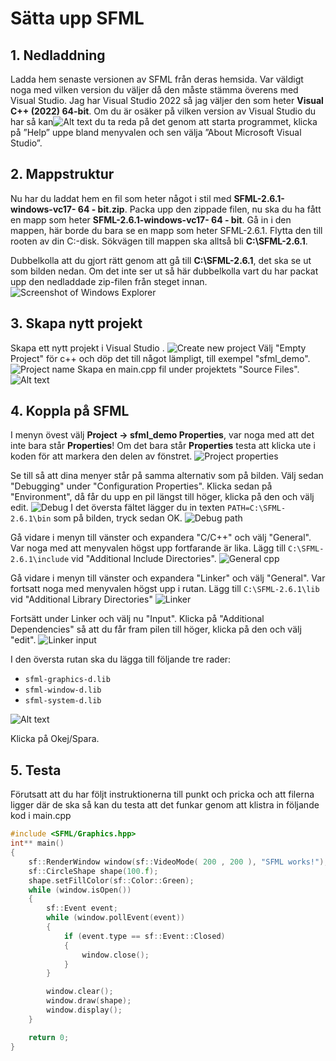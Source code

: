 

# Sätta upp SFML

## 1. Nedladdning

Ladda hem senaste versionen av SFML från deras hemsida. Var väldigt noga med vilken version du väljer då den måste stämma överens med Visual Studio. Jag har Visual Studio 2022 så jag väljer den som heter **Visual C++ (2022) 64-bit**.
Om du är osäker på vilken version av Visual Studio du har så kan![Alt text](image.png) du ta reda på det genom att starta programmet, klicka på ”Help” uppe bland menyvalen och sen välja ”About Microsoft Visual Studio”.

## 2. Mappstruktur

Nu har du laddat hem en fil som heter något i stil med **SFML-2.6.1-windows-vc17- 64 - bit.zip**. Packa upp den zippade filen, nu ska du ha fått en mapp som heter **SFML-2.6.1-windows-vc17- 64 - bit**. 
Gå in i den mappen, här borde du bara se en mapp som heter SFML-2.6.1. Flytta den till rooten av din C:-disk. Sökvägen till mappen ska alltså bli **C:\SFML-2.6.1**.

Dubbelkolla att du gjort rätt genom att gå till **C:\SFML-2.6.1**, det ska se ut som bilden nedan. Om det inte ser ut så här dubbelkolla vart du har packat upp den nedladdade zip-filen från steget
innan.
![Screenshot of Windows Explorer](./img/explorer.png)

## 3. Skapa nytt projekt
Skapa ett nytt projekt i Visual Studio .
![Create new project](./img/new-project.png)
Välj "Empty Project" för c++ och döp det till något lämpligt, till exempel "sfml_demo".
![Project name](./img/empty-project.png)
Skapa en main.cpp fil under projektets "Source Files".
![Alt text](./img/maincpp.png)

## 4. Koppla på SFML
I menyn övest välj **Project -> sfml_demo Properties**, var noga med att det inte bara står **Properties**!  Om det bara står **Properties** testa att klicka ute i koden för att markera den delen av fönstret.
![Project properties](./img/properties.png)

Se till så att dina menyer står på samma alternativ som på bilden. Välj sedan "Debugging" under "Configuration Properties". Klicka sedan på "Environment", då får du upp en pil längst till höger, klicka på den och välj edit.
![Debug](/img/debug.png)
I det översta fältet lägger du in texten ```PATH=C:\SFML-2.6.1\bin``` som på bilden, tryck sedan OK.
![Debug path](/img/edit-debug.png)

Gå vidare i menyn till vänster och expandera "C/C++" och välj "General". Var noga med att menyvalen högst upp fortfarande är lika. 
Lägg till ```C:\SFML-2.6.1\include``` vid "Additional Include Directories".
![General cpp](./img/general-cpp.png )

Gå vidare i menyn till vänster och expandera "Linker" och välj "General". Var fortsatt noga med
menyvalen högst upp i rutan. Lägg till ```C:\SFML-2.6.1\lib``` vid "Additional Library Directories"
![Linker](./img/linker.png)

Fortsätt under Linker och välj nu "Input". Klicka på "Additional Dependencies" så att du får
fram pilen till höger, klicka på den och välj "edit".
![Linker input](./img/linker-input.png)

I den översta rutan ska du lägga till följande tre rader:
+ ```sfml-graphics-d.lib```
+ ```sfml-window-d.lib```
+ ```sfml-system-d.lib```

![Alt text](./img/linker-input-edit.png)

Klicka på Okej/Spara.
## 5. Testa

Förutsatt att du har följt instruktionerna till punkt och pricka och att filerna ligger där de ska så kan
du testa att det funkar genom att klistra in följande kod i main.cpp

```cpp
#include <SFML/Graphics.hpp>
int** main()
{
    sf::RenderWindow window(sf::VideoMode( 200 , 200 ), "SFML works!");
    sf::CircleShape shape(100.f);
    shape.setFillColor(sf::Color::Green);
    while (window.isOpen())
    {
        sf::Event event;
        while (window.pollEvent(event))
        {
            if (event.type == sf::Event::Closed)
            {
                window.close();
            }
        }

        window.clear();
        window.draw(shape);
        window.display();
    }

    return 0;
}
```


